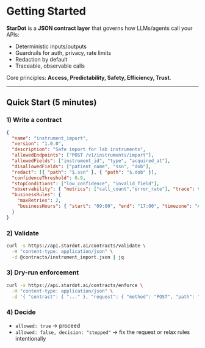 # Getting Started

**StarDot** is a **JSON contract layer** that governs how LLMs/agents call your APIs:
- Deterministic inputs/outputs
- Guardrails for auth, privacy, rate limits
- Redaction by default
- Traceable, observable calls

Core principles: **Access, Predictability, Safety, Efficiency, Trust**.

---

## Quick Start (5 minutes)

### 1) Write a contract
```json
{
  "name": "instrument_import",
  "version": "1.0.0",
  "description": "Safe import for lab instruments",
  "allowedEndpoints": ["POST /v1/instruments/import"],
  "allowedFields": ["instrument_id", "type", "acquired_at"],
  "disallowedFields": ["patient_name", "ssn", "dob"],
  "redact": [{ "path": "$.ssn" }, { "path": "$.dob" }],
  "confidenceThreshold": 0.9,
  "stopConditions": ["low_confidence", "invalid_field"],
  "observability": { "metrics": ["call_count","error_rate"], "trace": true },
  "businessRules": {
    "maxRetries": 2,
    "businessHours": { "start": "09:00", "end": "17:00", "timezone": "America/New_York" }
  }
}
```

### 2) Validate
```bash
curl -s https://api.stardot.ai/contracts/validate \
  -H "content-type: application/json" \
  -d @contracts/instrument_import.json | jq
```

### 3) Dry-run enforcement
```bash
curl -s https://api.stardot.ai/contracts/enforce \
  -H "content-type: application/json" \
  -d '{ "contract": { "..." }, "request": { "method": "POST", "path": "/v1/instruments/import", "confidence": 0.86, "body": { "instrument_id": "X-42", "type": "hematology", "ssn": "123-45-6789" } } }' | jq
```

### 4) Decide
- `allowed: true` → proceed
- `allowed: false, decision: "stopped"` → fix the request or relax rules intentionally
